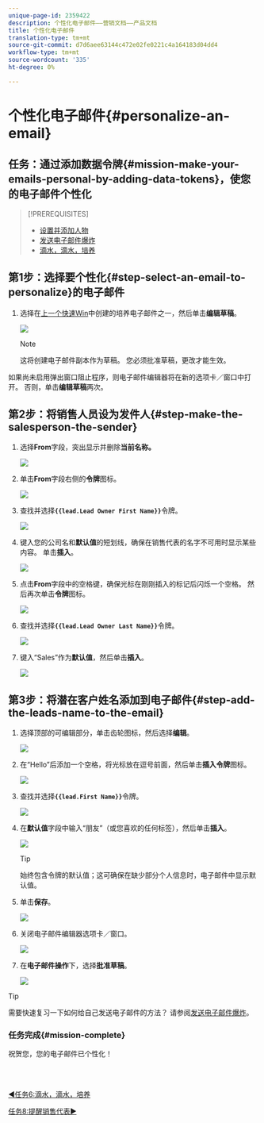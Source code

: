 ```yaml
---
unique-page-id: 2359422
description: 个性化电子邮件——营销文档——产品文档
title: 个性化电子邮件
translation-type: tm+mt
source-git-commit: d7d6aee63144c472e02fe0221c4a164183d04dd4
workflow-type: tm+mt
source-wordcount: '335'
ht-degree: 0%

---
```



# 个性化电子邮件{#personalize-an-email}

## 任务：通过添加数据令牌{#mission-make-your-emails-personal-by-adding-data-tokens}，使您的电子邮件个性化

>[!PREREQUISITES]
>
>* [设置并添加人物](/help/marketo/getting-started/quick-wins/get-set-up-and-add-a-person.md)
>* [发送电子邮件爆炸](/help/marketo/getting-started/quick-wins/send-an-email.md)
>* [滴水，滴水，培养](/help/marketo/getting-started/quick-wins/drip-drip-nurture.md)


## 第1步：选择要个性化{#step-select-an-email-to-personalize}的电子邮件

1. 选择在[上一个快速Win](/help/marketo/getting-started/quick-wins/drip-drip-nurture.md)中创建的培养电子邮件之一，然后单击&#x200B;**编辑草稿**。

   ![](assets/one-4.png)

   >[!NOTE]
   >
   >这将创建电子邮件副本作为草稿。 您必须批准草稿，更改才能生效。

如果尚未启用弹出窗口阻止程序，则电子邮件编辑器将在新的选项卡／窗口中打开。 否则，单击&#x200B;**编辑草稿**&#x200B;两次。

## 第2步：将销售人员设为发件人{#step-make-the-salesperson-the-sender}

1. 选择&#x200B;**From**&#x200B;字段，突出显示并删除&#x200B;**当前名称。**

   ![](assets/two-5.png)

1. 单击&#x200B;**From**&#x200B;字段右侧的&#x200B;**令牌**&#x200B;图标。

   ![](assets/three-4.png)

1. 查找并选择&#x200B;**`{{lead.Lead Owner First Name}}`**&#x200B;令牌。

   ![](assets/four-3.png)

1. 键入您的公司名和&#x200B;**默认值**&#x200B;的短划线，确保在销售代表的名字不可用时显示某些内容。 单击&#x200B;**插入**。

   ![](assets/five-4.png)

1. 点击&#x200B;**From**&#x200B;字段中的空格键，确保光标在刚刚插入的标记后闪烁一个空格。 然后再次单击&#x200B;**令牌**&#x200B;图标。

   ![](assets/six-4.png)

1. 查找并选择&#x200B;**`{{lead.Lead Owner Last Name}}`**&#x200B;令牌。

   ![](assets/seven-5.png)

1. 键入“Sales”作为&#x200B;**默认值**，然后单击&#x200B;**插入**。

   ![](assets/eight-3.png)

## 第3步：将潜在客户姓名添加到电子邮件{#step-add-the-leads-name-to-the-email}

1. 选择顶部的可编辑部分，单击齿轮图标，然后选择&#x200B;**编辑**。

   ![](assets/nine-2.png)

1. 在“Hello”后添加一个空格，将光标放在逗号前面，然后单击&#x200B;**插入令牌**&#x200B;图标。

   ![](assets/ten-4.png)

1. 查找并选择&#x200B;**`{{lead.First Name}}`**&#x200B;令牌。

   ![](assets/eleven-4.png)

1. 在&#x200B;**默认值**&#x200B;字段中输入“朋友”（或您喜欢的任何标签），然后单击&#x200B;**插入**。

   ![](assets/twelve-3.png)

   >[!TIP]
   >
   >始终包含令牌的默认值；这可确保在缺少部分个人信息时，电子邮件中显示默认值。

1. 单击&#x200B;**保存**。

   ![](assets/thirteen-3.png)

1. 关闭电子邮件编辑器选项卡／窗口。

   ![](assets/fourteen-3.png)

1. 在&#x200B;**电子邮件操作**&#x200B;下，选择&#x200B;**批准草稿**。

   ![](assets/fifteen-3.png)

>[!TIP]
>
>需要快速复习一下如何给自己发送电子邮件的方法？ 请参阅[发送电子邮件爆炸](/help/marketo/getting-started/quick-wins/send-an-email.md)。

### 任务完成{#mission-complete}

祝贺您，您的电子邮件已个性化！

<br> 

[◄任务6:滴水，滴水，培养](/help/marketo/getting-started/quick-wins/drip-drip-nurture.md)

[任务8:提醒销售代表►](/help/marketo/getting-started/quick-wins/alert-the-sales-rep.md)
